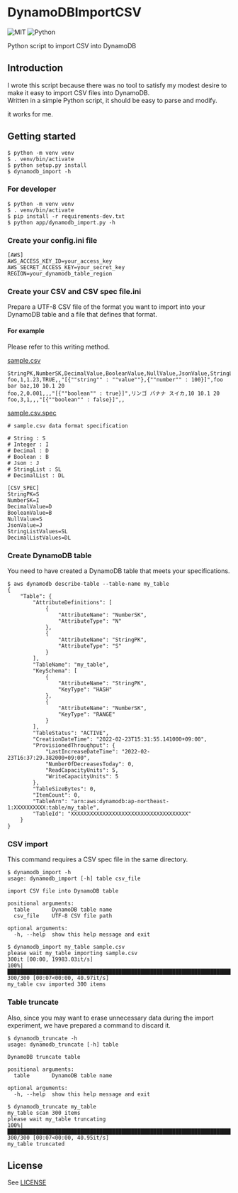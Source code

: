 # DynamoDBImportCSV

![MIT](https://img.shields.io/github/license/danishi/DynamoDBImportCSV)
![Python](https://img.shields.io/badge/Python-3-1384C5.svg)

Python script to import CSV into DynamoDB

## Introduction

I wrote this script because there was no tool to satisfy my modest desire to make it easy to import CSV files into DynamoDB.  
Written in a simple Python script, it should be easy to parse and modify.  
  
it works for me.

## Getting started

```
$ python -m venv venv
$ . venv/bin/activate
$ python setup.py install
$ dynamodb_import -h
```

### For developer

```
$ python -m venv venv
$ . venv/bin/activate
$ pip install -r requirements-dev.txt
$ python app/dynamodb_import.py -h
```

### Create your config.ini file

```
[AWS]
AWS_ACCESS_KEY_ID=your_access_key
AWS_SECRET_ACCESS_KEY=your_secret_key
REGION=your_dynamodb_table_region
```

### Create your CSV and CSV spec file.ini

Prepare a UTF-8 CSV file of the format you want to import into your DynamoDB table and a file that defines that format.  

#### For example

Please refer to this writing method.

[sample.csv](sample.csv)
```
StringPK,NumberSK,DecimalValue,BooleanValue,NullValue,JsonValue,StringListValues,DecimalListValues
foo,1,1.23,TRUE,,"[{""string"" : ""value""},{""number"" : 100}]",foo bar baz,10 10.1 20
foo,2,0.001,,,"[{""boolean"" : true}]",リンゴ バナナ スイカ,10 10.1 20
foo,3,1,,,"[{""boolean"" : false}]",,
```

[sample.csv.spec](sample.csv.spec)
```
# sample.csv data format specification

# String : S
# Integer : I
# Decimal : D
# Boolean : B
# Json : J
# StringList : SL
# DecimalList : DL

[CSV_SPEC]
StringPK=S
NumberSK=I
DecimalValue=D
BooleanValue=B
NullValue=S
JsonValue=J
StringListValues=SL
DecimalListValues=DL
```

### Create DynamoDB table

You need to have created a DynamoDB table that meets your specifications.

```
$ aws dynamodb describe-table --table-name my_table
{
    "Table": {
        "AttributeDefinitions": [
            {
                "AttributeName": "NumberSK",
                "AttributeType": "N"
            },
            {
                "AttributeName": "StringPK",
                "AttributeType": "S"
            }
        ],
        "TableName": "my_table",
        "KeySchema": [
            {
                "AttributeName": "StringPK",
                "KeyType": "HASH"
            },
            {
                "AttributeName": "NumberSK",
                "KeyType": "RANGE"
            }
        ],
        "TableStatus": "ACTIVE",
        "CreationDateTime": "2022-02-23T15:31:55.141000+09:00",
        "ProvisionedThroughput": {
            "LastIncreaseDateTime": "2022-02-23T16:37:29.382000+09:00",
            "NumberOfDecreasesToday": 0,
            "ReadCapacityUnits": 5,
            "WriteCapacityUnits": 5
        },
        "TableSizeBytes": 0,
        "ItemCount": 0,
        "TableArn": "arn:aws:dynamodb:ap-northeast-1:XXXXXXXXXX:table/my_table",
        "TableId": "XXXXXXXXXXXXXXXXXXXXXXXXXXXXXXXXXXXXX"
    }
}
```

### CSV import

This command requires a CSV spec file in the same directory.  

```
$ dynamodb_import -h
usage: dynamodb_import [-h] table csv_file

import CSV file into DynamoDB table

positional arguments:
  table       DynamoDB table name
  csv_file    UTF-8 CSV file path

optional arguments:
  -h, --help  show this help message and exit

$ dynamodb_import my_table sample.csv
please wait my_table importing sample.csv
300it [00:00, 19983.03it/s]
100%|████████████████████████████████████████████████████████████████████████████████████████████████████████████████████████████████████████████████████████████████████████████████| 300/300 [00:07<00:00, 40.97it/s]
my_table csv imported 300 items
```

### Table truncate

Also, since you may want to erase unnecessary data during the import experiment, we have prepared a command to discard it.

```
$ dynamodb_truncate -h 
usage: dynamodb_truncate [-h] table

DynamoDB truncate table

positional arguments:
  table       DynamoDB table name

optional arguments:
  -h, --help  show this help message and exit

$ dynamodb_truncate my_table
my_table scan 300 items
please wait my_table truncating
100%|████████████████████████████████████████████████████████████████████████████████████████████████████████████████████████████████████████████████████████████████████████████████| 300/300 [00:07<00:00, 40.95it/s]
my_table truncated
```

## License

See [LICENSE](LICENSE)
